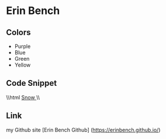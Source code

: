 # Erin Bench

## Colors

* Purple
* Blue
* Green
* Yellow

## Code Snippet
\\\html
<a href= "www.snow.edu"> Snow </a>
\\\

## Link
my Github site [Erin Bench Github] (https://erinbench.github.io/)
